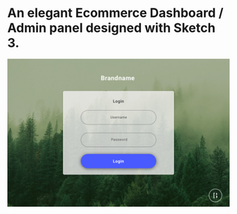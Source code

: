 # An elegant Ecommerce Dashboard / Admin panel designed with Sketch 3. 

![Alt text](/screenshots/login-screen.jpg?raw=true "Login Screen")

